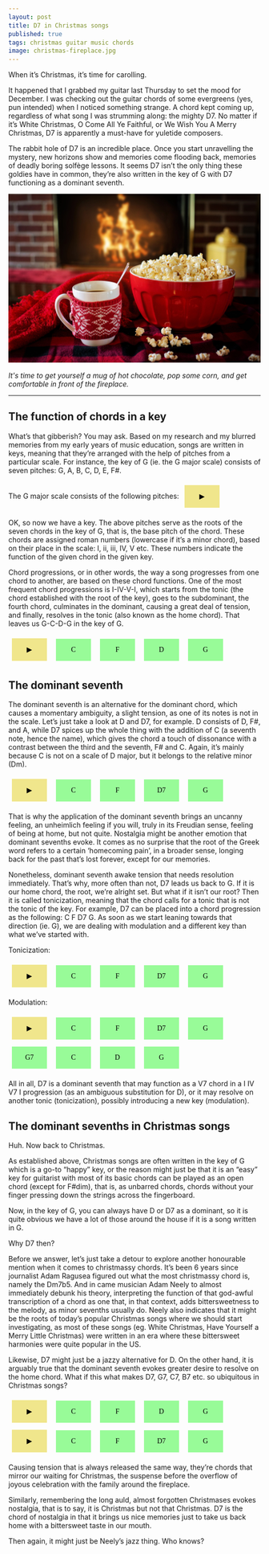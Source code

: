 ```yaml
---
layout: post
title: D7 in Christmas songs
published: true
tags: christmas guitar music chords
image: christmas-fireplace.jpg
---
```

<script src="/chord-player.js"></script>
<style>
.play, .chord {
  font-family: "Times New Roman";
  font-size: 100%;
  padding: 1em;
  margin: 0.5em;
  border:none;
  min-width: 5em;
  min-height: 3em
}
.play:hover, .chord:hover {
  cursor: pointer;
  opacity: 0.9;
}
.chord {
background-color: palegreen;
}
.play {
background-color:khaki;
}
.play:disabled, .chord:disabled {
  border: none;
  background-color: "";
  color: black;
}
</style>
When it’s Christmas, it’s time for carolling.

It happened that I grabbed my guitar last Thursday to set the mood for December. I was checking out the guitar chords of some evergreens (yes, pun intended) when I noticed something strange. A chord kept coming up, regardless of what song I was strumming along: the mighty D7. No matter if it’s White Christmas, O Come All Ye Faithful, or We Wish You A Merry Christmas, D7 is apparently a must-have for yuletide composers.

The rabbit hole of D7 is an incredible place. Once you start unravelling the mystery, new horizons show and memories come flooding back, memories of deadly boring solfège lessons. It seems D7 isn’t the only thing these goldies have in common, they’re also written in the key of G with D7 functioning as a dominant seventh.

<p><img src="/assets/christmas-fireplace.jpg"></p>

<p><i>It's time to get yourself a mug of hot chocolate, pop some corn, and get comfortable in front of the fireplace.</i></p>

<hr>

## The function of chords in a key

What’s that gibberish? You may ask. Based on my research and my blurred memories from my early years of music education, songs are written in keys, meaning that they’re arranged with the help of pitches from a particular scale. For instance, the key of G (ie. the G major scale) consists of seven pitches: G, A, B, C, D, E, F#.

The G major scale consists of the following pitches:
<button class="play" onclick="playNotes(this,['G4', 'A4', 'B4', 'C5', 'D5', 'E5', 'F#5', 'G5'])">
▶
</button>

OK, so now we have a key. The above pitches serve as the roots of the seven chords in the key of G, that is, the base pitch of the chord. These chords are assigned roman numbers (lowercase if it’s a minor chord), based on their place in the scale: I, ii, iii, IV, V etc. These numbers indicate the function of the given chord in the given key.

Chord progressions, or in other words, the way a song progresses from one chord to another, are based on these chord functions. One of the most frequent chord progressions is I-IV-V-I, which starts from the tonic (the chord established with the root of the key), goes to the subdominant, the fourth chord, culminates in the dominant, causing a great deal of tension, and finally, resolves in the tonic (also known as the home chord). That leaves us G-C-D-G in the key of G.

<div>
<button class="play" onclick="playProgression(this)">▶</button>
<button class="chord" onclick="playChord(this)">C</button>
<button class="chord" onclick="playChord(this)">F</button>
<button class="chord" onclick="playChord(this)">D</button>
<button class="chord" onclick="playChord(this)">G</button>
</div>

## The dominant seventh

The dominant seventh is an alternative for the dominant chord, which causes a momentary ambiguity, a slight tension, as one of its notes is not in the scale. Let’s just take a look at D and D7, for example. D consists of D, F#, and A, while D7 spices up the whole thing with the addition of C (a seventh note, hence the name), which gives the chord a touch of dissonance with a contrast between the third and the seventh, F# and C. Again, it’s mainly because C is not on a scale of D major, but it belongs to the relative minor (Dm).

<div>
<button class="play" onclick="playProgression(this)">▶</button>
<button class="chord" onclick="playChord(this)">C</button>
<button class="chord" onclick="playChord(this)">F</button>
<button class="chord" onclick="playChord(this)">D7</button>
<button class="chord" onclick="playChord(this)">G</button>
</div>

That is why the application of the dominant seventh brings an uncanny feeling, an unheimlich feeling if you will, truly in its Freudian sense, feeling of being at home, but not quite. Nostalgia might be another emotion that dominant sevenths evoke. It comes as no surprise that the root of the Greek word refers to a certain ‘homecoming pain’, in a broader sense, longing back for the past that’s lost forever, except for our memories.

Nonetheless, dominant seventh awake tension that needs resolution immediately. That’s why, more often than not, D7 leads us back to G. If it is our home chord, the root, we’re alright set. But what if it isn’t our root? Then it is called tonicization, meaning that the chord calls for a tonic that is not the tonic of the key. For example, D7 can be placed into a chord progression as the following: C F D7 G. As soon as we start leaning towards that direction (ie. G), we are dealing with modulation and a different key than what we’ve started with.

Tonicization:
<div>
<button class="play" onclick="playProgression(this)">▶</button>
<button class="chord" onclick="playChord(this)">C</button>
<button class="chord" onclick="playChord(this)">F</button>
<button class="chord" onclick="playChord(this)">D7</button>
<button class="chord" onclick="playChord(this)">G</button>
</div>

Modulation:
<div>
<button class="play" onclick="playProgression(this)">▶</button>
<button class="chord" onclick="playChord(this)">C</button>
<button class="chord" onclick="playChord(this)">F</button>
<button class="chord" onclick="playChord(this)">D7</button>
<button class="chord" onclick="playChord(this)">G</button>
<button class="chord" onclick="playChord(this)">G7</button>
<button class="chord" onclick="playChord(this)">C</button>
<button class="chord" onclick="playChord(this)">D</button>
<button class="chord" onclick="playChord(this)">G</button>
</div>

All in all, D7 is a dominant seventh that may function as a V7 chord in a I IV V7 I progression (as an ambiguous substitution for D), or it may resolve on another tonic (tonicization), possibly introducing a new key (modulation).

## The dominant sevenths in Christmas songs

Huh. Now back to Christmas.

As established above, Christmas songs are often written in the key of G which is a go-to “happy” key, or the reason might just be that it is an “easy” key for guitarist with most of its basic chords can be played as an open chord (except for F#dim), that is, as unbarred chords, chords without your finger pressing down the strings across the fingerboard.

Now, in the key of G, you can always have D or D7 as a dominant, so it is quite obvious we have a lot of those around the house if it is a song written in G.

Why D7 then?

Before we answer, let’s just take a detour to explore another honourable mention when it comes to christmassy chords.
It’s been 6 years since journalist Adam Ragusea figured out what the most christmassy chord is, namely the Dm7b5. And in came musician Adam Neely to almost immediately debunk his theory, interpreting the function of that god-awful transcription of a chord as one that, in that context, adds bittersweetness to the melody, as minor sevenths usually do.
Neely also indicates that it might be the roots of today’s popular Christmas songs where we should start investigating, as most of these songs (eg. White Christmas, Have Yourself a Merry Little Christmas) were written in an era where these bittersweet harmonies were quite popular in the US.

Likewise, D7 might just be a jazzy alternative for D. On the other hand, it is arguably true that the dominant seventh evokes greater desire to resolve on the home chord. What if this what makes D7, G7, C7, B7 etc. so ubiquitous in Christmas songs?

<div>
<button class="play" onclick="playProgression(this)">▶</button>
<button class="chord" onclick="playChord(this)">C</button>
<button class="chord" onclick="playChord(this)">F</button>
<button class="chord" onclick="playChord(this)">D</button>
<button class="chord" onclick="playChord(this)">G</button>
</div>

<div>
<button class="play" onclick="playProgression(this)">▶</button>
<button class="chord" onclick="playChord(this)">C</button>
<button class="chord" onclick="playChord(this)">F</button>
<button class="chord" onclick="playChord(this)">D7</button>
<button class="chord" onclick="playChord(this)">G</button>
</div>

Causing tension that is always released the same way, they’re chords that mirror our waiting for Christmas, the suspense before the overflow of joyous celebration with the family around the fireplace.

Similarly, remembering the long auld, almost forgotten Christmases evokes nostalgia, that is to say, it is Christmas but not that Christmas. D7 is the chord of nostalgia in that it brings us nice memories just to take us back home with a bittersweet taste in our mouth.

Then again, it might just be Neely’s jazz thing. Who knows?